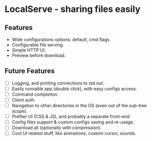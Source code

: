 # LocalServe - sharing files easily

## Features

* Wide configurations options: default, cmd flags.
* Configurable file serving.
* Simple HTTP UI.
* Preview before download.


## Future Features

* [ ] Logging, and printing connections to std out.
* [ ] Easily runnable app (double click), with easy configs access.
* [ ] Command completion.
* [ ] Client auth.
* [ ] Navigation to other directories in the OS (even out of the sub-tree scope).
* [ ] Prettier UI (CSS & JS), and probably a separate front-end.
* [ ] Config files support & custom configs saving and re-usage.
* [ ] Download all (optionally with compression).
* [ ] Cool UI related stuff, like animations, custom cursor, sounds.
